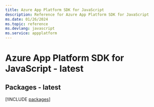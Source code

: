 ```yaml
---
title: Azure App Platform SDK for JavaScript
description: Reference for Azure App Platform SDK for JavaScript
ms.date: 01/26/2024
ms.topic: reference
ms.devlang: javascript
ms.service: appplatform
---
```

# Azure App Platform SDK for JavaScript - latest
## Packages - latest
[!INCLUDE [packages](app-platform-index.md)]